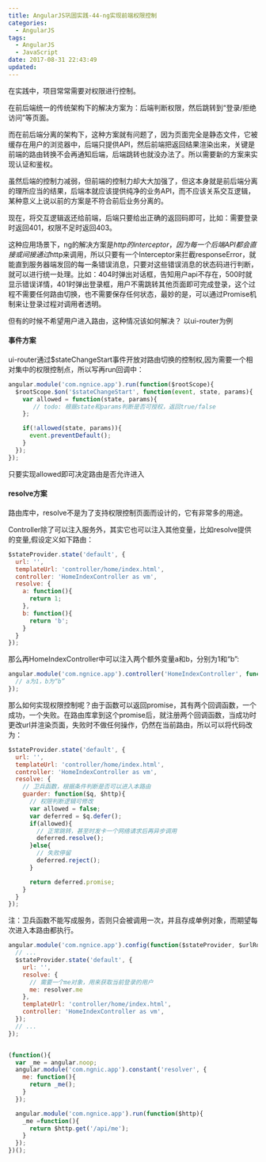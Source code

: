 ```yaml
---
title: AngularJS巩固实践-44-ng实现前端权限控制
categories:
  - AngularJS
tags:
  - AngularJS
  - JavaScript
date: 2017-08-31 22:43:49
updated:
---
```


在实践中，项目常常需要对权限进行控制。

在前后端统一的传统架构下的解决方案为：后端判断权限，然后跳转到“登录/拒绝访问”等页面。

而在前后端分离的架构下，这种方案就有问题了，因为页面完全是静态文件，它被缓存在用户的浏览器中，后端只提供API，然后前端把返回结果渲染出来，关键是前端的路由转换不会再通知后端，后端跳转也就没办法了。所以需要新的方案来实现认证和鉴权。

虽然后端的控制力减弱，但前端的控制力却大大加强了，但这本身就是前后端分离的理所应当的结果，后端本就应该提供纯净的业务API，而不应该关系交互逻辑，某种意义上说以前的方案是不符合前后业务分离的。

现在，将交互逻辑返还给前端，后端只要给出正确的返回码即可，比如：需要登录时返回401，权限不足时返回403。

这种应用场景下，ng的解决方案是$http的interceptor，因为每一个后端API都会直接或间接通过$http来调用，所以只要有一个Interceptor来拦截responseError，就能直到服务器端发回的每一条错误消息，只要对这些错误消息的状态码进行判断，就可以进行统一处理。比如：404时弹出对话框，告知用户api不存在，500时就显示错误详情，401时弹出登录框，用户不需跳转其他页面即可完成登录，这个过程不需要任何路由切换，也不需要保存任何状态，最妙的是，可以通过Promise机制来让登录过程对调用者透明。

但有的时候不希望用户进入路由，这种情况该如何解决？ 以ui-router为例

#### 事件方案
ui-router通过$stateChangeStart事件开放对路由切换的控制权,因为需要一个相对集中的权限控制点，所以写再run回调中：
```js
angular.module('com.ngnice.app').run(function($rootScope){
  $rootScope.$on('$stateChangeStart', function(event, state, params){
    var allowed = function(state, params){
       // todo: 根据state和params判断是否可授权，返回true/false
    };

    if(!allowed(state, params)){
      event.preventDefault();
    }
  });
});
```
只要实现allowed即可决定路由是否允许进入

#### resolve方案
路由库中，resolve不是为了支持权限控制页面而设计的，它有非常多的用途。

Controller除了可以注入服务外，其实它也可以注入其他变量，比如resolve提供的变量,假设定义如下路由：
```js
$stateProvider.state('default', {
  url: '',
  templateUrl: 'controller/home/index.html',
  controller: 'HomeIndexController as vm',
  resolve: {
    a: function(){
      return 1;
    },
    b: function(){
      return 'b';
    }
  }
});
```

那么再HomeIndexController中可以注入两个额外变量a和b，分别为1和“b”:
```js
angular.module('com.ngnice.app').controller('HomeIndexController', function(a, b){
  // a为1，b为“b”
});
```
那么如何实现权限控制呢？由于函数可以返回promise，其有两个回调函数，一个成功，一个失败。在路由库拿到这个promise后，就注册两个回调函数，当成功时更改url并渲染页面，失败时不做任何操作，仍然在当前路由，所以可以将代码改为：
```js
$stateProvider.state('default', {
  url: '',
  templateUrl: 'controller/home/index.html',
  controller: 'HomeIndexController as vm',
  resolve: {
    // 卫兵函数，根据条件判断是否可以进入本路由
    guarder: function($q, $http){
      // 权限判断逻辑可修改
      var allowed = false;
      var deferred = $q.defer();
      if(allowed){
        // 正常跳转，甚至时发卡一个网络请求后再异步调用
        deferred.resolve();
      }else{
        // 失败停留
        deferred.reject();
      }

      return deferred.promise;
    }
  }
});
```
注：卫兵函数不能写成服务，否则只会被调用一次，并且存成单例对象，而期望每次进入本路由都执行。

```js
angular.module('com.ngnice.app').config(function($stateProvider, $urlRouterProvider, resolver){
  // ...
  $stateProvider.state('default', {
    url: '',
    resolve: {
      // 需要一个me对象，用来获取当前登录的用户
      me: resolver.me
    },
    templateUrl: 'controller/home/index.html',
    controller: 'HomeIndexController as vm',
  });
  // ...
});


(function(){
  var _me = angular.noop;
  angular.module('com.ngnic.app').constant('resolver', {
    me: function(){
      return _me();
    }
  });

  angular.module('com.ngnice.app').run(function($http){
    _me =function(){
      return $http.get('/api/me');
    }
  });
})();
```